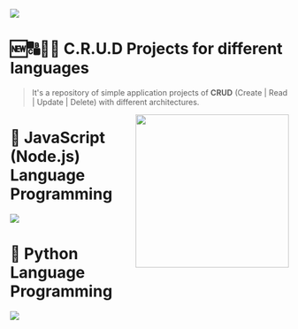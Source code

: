 <a href="https://github.com/IsaacAlves7/crud-projects"><img src="https://user-images.githubusercontent.com/61624336/159622843-8f7ffa91-e9a5-49f4-8980-69d03dd2c3a7.png"></a>

# 🆕🔠🔄🚮 C.R.U.D Projects for different languages
<blockquote>It's a repository of simple application projects of <b>CRUD</b> (Create | Read | Update | Delete) with different architectures.</blockquote> 

<img src="https://static.platzi.com/media/landing-projects/Proyecto-Python-CRUD.png" height="277" align="right">

# 📜 JavaScript (Node.js) Language Programming
<img src="https://www.webdesignemfoco.com/img/files/original/368570-crud-nodejs-l.jpg">

# 🐍 Python Language Programming
<img src="https://www.webdesignemfoco.com/img/files/original/194176-banner-curso-de-python-l.jpg">
